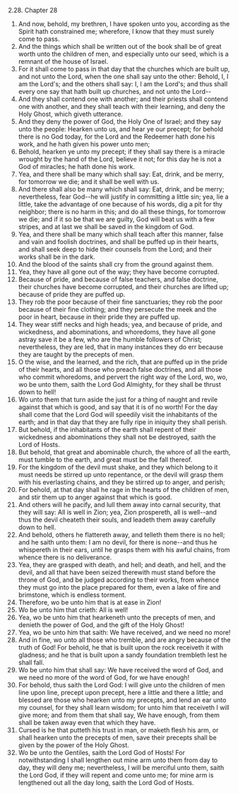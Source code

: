 2.28. Chapter 28
1. And now, behold, my brethren, I have spoken unto you, according as the Spirit hath constrained me; wherefore, I know that they must surely come to pass.
2. And the things which shall be written out of the book shall be of great worth unto the children of men, and especially unto our seed, which is a remnant of the house of Israel.
3. For it shall come to pass in that day that the churches which are built up, and not unto the Lord, when the one shall say unto the other: Behold, I, I am the Lord's; and the others shall say: I, I am the Lord's; and thus shall every one say that hath built up churches, and not unto the Lord--
4. And they shall contend one with another; and their priests shall contend one with another, and they shall teach with their learning, and deny the Holy Ghost, which giveth utterance.
5. And they deny the power of God, the Holy One of Israel; and they say unto the people: Hearken unto us, and hear ye our precept; for behold there is no God today, for the Lord and the Redeemer hath done his work, and he hath given his power unto men;
6. Behold, hearken ye unto my precept; if they shall say there is a miracle wrought by the hand of the Lord, believe it not; for this day he is not a God of miracles; he hath done his work.
7. Yea, and there shall be many which shall say: Eat, drink, and be merry, for tomorrow we die; and it shall be well with us.
8. And there shall also be many which shall say: Eat, drink, and be merry; nevertheless, fear God--he will justify in committing a little sin; yea, lie a little, take the advantage of one because of his words, dig a pit for thy neighbor; there is no harm in this; and do all these things, for tomorrow we die; and if it so be that we are guilty, God will beat us with a few stripes, and at last we shall be saved in the kingdom of God.
9. Yea, and there shall be many which shall teach after this manner, false and vain and foolish doctrines, and shall be puffed up in their hearts, and shall seek deep to hide their counsels from the Lord; and their works shall be in the dark.
10. And the blood of the saints shall cry from the ground against them.
11. Yea, they have all gone out of the way; they have become corrupted.
12. Because of pride, and because of false teachers, and false doctrine, their churches have become corrupted, and their churches are lifted up; because of pride they are puffed up.
13. They rob the poor because of their fine sanctuaries; they rob the poor because of their fine clothing; and they persecute the meek and the poor in heart, because in their pride they are puffed up.
14. They wear stiff necks and high heads; yea, and because of pride, and wickedness, and abominations, and whoredoms, they have all gone astray save it be a few, who are the humble followers of Christ; nevertheless, they are led, that in many instances they do err because they are taught by the precepts of men.
15. O the wise, and the learned, and the rich, that are puffed up in the pride of their hearts, and all those who preach false doctrines, and all those who commit whoredoms, and pervert the right way of the Lord, wo, wo, wo be unto them, saith the Lord God Almighty, for they shall be thrust down to hell!
16. Wo unto them that turn aside the just for a thing of naught and revile against that which is good, and say that it is of no worth! For the day shall come that the Lord God will speedily visit the inhabitants of the earth; and in that day that they are fully ripe in iniquity they shall perish.
17. But behold, if the inhabitants of the earth shall repent of their wickedness and abominations they shall not be destroyed, saith the Lord of Hosts.
18. But behold, that great and abominable church, the whore of all the earth, must tumble to the earth, and great must be the fall thereof.
19. For the kingdom of the devil must shake, and they which belong to it must needs be stirred up unto repentance, or the devil will grasp them with his everlasting chains, and they be stirred up to anger, and perish;
20. For behold, at that day shall he rage in the hearts of the children of men, and stir them up to anger against that which is good.
21. And others will he pacify, and lull them away into carnal security, that they will say: All is well in Zion; yea, Zion prospereth, all is well--and thus the devil cheateth their souls, and leadeth them away carefully down to hell.
22. And behold, others he flattereth away, and telleth them there is no hell; and he saith unto them: I am no devil, for there is none--and thus he whispereth in their ears, until he grasps them with his awful chains, from whence there is no deliverance.
23. Yea, they are grasped with death, and hell; and death, and hell, and the devil, and all that have been seized therewith must stand before the throne of God, and be judged according to their works, from whence they must go into the place prepared for them, even a lake of fire and brimstone, which is endless torment.
24. Therefore, wo be unto him that is at ease in Zion!
25. Wo be unto him that crieth: All is well!
26. Yea, wo be unto him that hearkeneth unto the precepts of men, and denieth the power of God, and the gift of the Holy Ghost!
27. Yea, wo be unto him that saith: We have received, and we need no more!
28. And in fine, wo unto all those who tremble, and are angry because of the truth of God! For behold, he that is built upon the rock receiveth it with gladness; and he that is built upon a sandy foundation trembleth lest he shall fall.
29. Wo be unto him that shall say: We have received the word of God, and we need no more of the word of God, for we have enough!
30. For behold, thus saith the Lord God: I will give unto the children of men line upon line, precept upon precept, here a little and there a little; and blessed are those who hearken unto my precepts, and lend an ear unto my counsel, for they shall learn wisdom; for unto him that receiveth I will give more; and from them that shall say, We have enough, from them shall be taken away even that which they have.
31. Cursed is he that putteth his trust in man, or maketh flesh his arm, or shall hearken unto the precepts of men, save their precepts shall be given by the power of the Holy Ghost.
32. Wo be unto the Gentiles, saith the Lord God of Hosts! For notwithstanding I shall lengthen out mine arm unto them from day to day, they will deny me; nevertheless, I will be merciful unto them, saith the Lord God, if they will repent and come unto me; for mine arm is lengthened out all the day long, saith the Lord God of Hosts.

